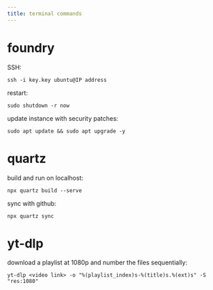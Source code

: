 ```yaml
---
title: terminal commands
---
```


# foundry
SSH:
```
ssh -i key.key ubuntu@IP address
```

restart:
```
sudo shutdown -r now
```

update instance with security patches:
```
sudo apt update && sudo apt upgrade -y
```

# quartz
build and run on localhost:
```
npx quartz build --serve
```

sync with github:
```
npx quartz sync
```

# yt-dlp
download a playlist at 1080p and number the files sequentially:
```
yt-dlp <video link> -o "%(playlist_index)s-%(title)s.%(ext)s" -S "res:1080"
```